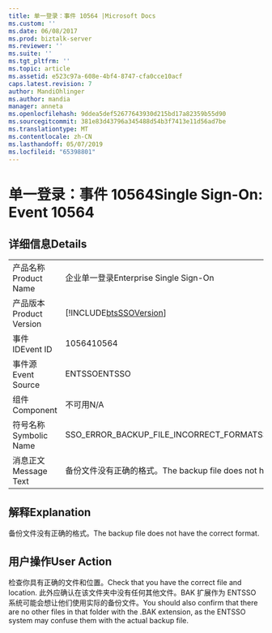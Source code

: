 ```yaml
---
title: 单一登录：事件 10564 |Microsoft Docs
ms.custom: ''
ms.date: 06/08/2017
ms.prod: biztalk-server
ms.reviewer: ''
ms.suite: ''
ms.tgt_pltfrm: ''
ms.topic: article
ms.assetid: e523c97a-608e-4bf4-8747-cfa0cce10acf
caps.latest.revision: 7
author: MandiOhlinger
ms.author: mandia
manager: anneta
ms.openlocfilehash: 9ddea5def52677643930d215bd17a82359b55d90
ms.sourcegitcommit: 381e83d43796a345488d54b3f7413e11d56ad7be
ms.translationtype: MT
ms.contentlocale: zh-CN
ms.lasthandoff: 05/07/2019
ms.locfileid: "65398801"
---
```

# <a name="single-sign-on-event-10564"></a><span data-ttu-id="32014-102">单一登录：事件 10564</span><span class="sxs-lookup"><span data-stu-id="32014-102">Single Sign-On: Event 10564</span></span>
## <a name="details"></a><span data-ttu-id="32014-103">详细信息</span><span class="sxs-lookup"><span data-stu-id="32014-103">Details</span></span>  
  
|                 |                                                            |
|-----------------|------------------------------------------------------------|
|  <span data-ttu-id="32014-104">产品名称</span><span class="sxs-lookup"><span data-stu-id="32014-104">Product Name</span></span>   |                 <span data-ttu-id="32014-105">企业单一登录</span><span class="sxs-lookup"><span data-stu-id="32014-105">Enterprise Single Sign-On</span></span>                  |
| <span data-ttu-id="32014-106">产品版本</span><span class="sxs-lookup"><span data-stu-id="32014-106">Product Version</span></span> | [!INCLUDE[btsSSOVersion](../includes/btsssoversion-md.md)] |
|    <span data-ttu-id="32014-107">事件 ID</span><span class="sxs-lookup"><span data-stu-id="32014-107">Event ID</span></span>     |                           <span data-ttu-id="32014-108">10564</span><span class="sxs-lookup"><span data-stu-id="32014-108">10564</span></span>                            |
|  <span data-ttu-id="32014-109">事件源</span><span class="sxs-lookup"><span data-stu-id="32014-109">Event Source</span></span>   |                           <span data-ttu-id="32014-110">ENTSSO</span><span class="sxs-lookup"><span data-stu-id="32014-110">ENTSSO</span></span>                           |
|    <span data-ttu-id="32014-111">组件</span><span class="sxs-lookup"><span data-stu-id="32014-111">Component</span></span>    |                            <span data-ttu-id="32014-112">不可用</span><span class="sxs-lookup"><span data-stu-id="32014-112">N/A</span></span>                             |
|  <span data-ttu-id="32014-113">符号名称</span><span class="sxs-lookup"><span data-stu-id="32014-113">Symbolic Name</span></span>  |           <span data-ttu-id="32014-114">SSO_ERROR_BACKUP_FILE_INCORRECT_FORMAT</span><span class="sxs-lookup"><span data-stu-id="32014-114">SSO_ERROR_BACKUP_FILE_INCORRECT_FORMAT</span></span>           |
|  <span data-ttu-id="32014-115">消息正文</span><span class="sxs-lookup"><span data-stu-id="32014-115">Message Text</span></span>   |     <span data-ttu-id="32014-116">备份文件没有正确的格式。</span><span class="sxs-lookup"><span data-stu-id="32014-116">The backup file does not have the correct format.</span></span>      |
  
## <a name="explanation"></a><span data-ttu-id="32014-117">解释</span><span class="sxs-lookup"><span data-stu-id="32014-117">Explanation</span></span>  
 <span data-ttu-id="32014-118">备份文件没有正确的格式。</span><span class="sxs-lookup"><span data-stu-id="32014-118">The backup file does not have the correct format.</span></span>  
  
## <a name="user-action"></a><span data-ttu-id="32014-119">用户操作</span><span class="sxs-lookup"><span data-stu-id="32014-119">User Action</span></span>  
 <span data-ttu-id="32014-120">检查你具有正确的文件和位置。</span><span class="sxs-lookup"><span data-stu-id="32014-120">Check that you have the correct file and location.</span></span> <span data-ttu-id="32014-121">此外应确认在该文件夹中没有任何其他文件。BAK 扩展作为 ENTSSO 系统可能会想让他们使用实际的备份文件。</span><span class="sxs-lookup"><span data-stu-id="32014-121">You should also confirm that there are no other files in that folder with the .BAK extension, as the ENTSSO system may confuse them with the actual backup file.</span></span>